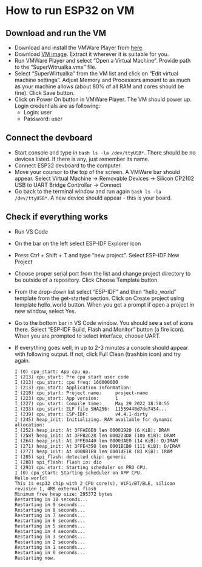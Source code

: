 # How to run ESP32 on VM


## Download and run the VM

   * Download and install the VMWare Player from [here](https://customerconnect.vmware.com/en/downloads/details?downloadGroup=WKST-PLAYER-1623-NEW&productId=1039&rPId=85399).
   * Download [VM image](https://drive.google.com/file/d/1xOLU-tVGi6lpPW1X19SgKS9j1awppvm_/view?usp=sharing). Extract it wherever it is suitable for you.
   * Run VMWare Player and select “Open a Virtual Machine”. Provide path to the “SuperWitrualka.vmx” file.
   * Select “SuperWirtualka” from the VM list and click on “Edit virtual machine settings”. Adjust Memory and Processors amount to as much as your machine allows (about 80% of all RAM and cores should be fine). Click Save button.
   * Click on Power On button in VMWare Player. The VM should power up. Login credentials are as following:
      * Login: user
      * Password: user


## Connect the devboard

   * Start console and type in ```bash ls -la /dev/ttyUSB*```. There should be no devices listed. If there is any, just remember its name.
   * Connect ESP32 devboard to the computer.
   * Move your coursor to the top of the screen. A VMWare bar should appear. Select Virtual Machine → Removable Devices → Silicon CP2102 USB to UART Bridge Controller → Connect
   * Go back to the terminal window and run again ```bash ls -la /dev/ttyUSB*```. A new device should appear - this is your board.


## Check if everything works

   * Run VS Code
   * On the bar on the left select ESP-IDF Explorer icon
   * Press Ctrl + Shift + T and type “new project”. Select ESP-IDF:New Project
   * Choose proper serial port from the list and change project directory to be outside of a repository. Click Choose Template button.
   * From the drop-down list select “ESP-IDF” and then “hello_world” template from the get-started section. Click on Create project using template hello_world button. When you get a prompt if open a project in new window, select Yes.
   * Go to the bottom bar in VS Code window. You should see a set of icons there. Select “ESP-IDF Build, Flash and Monitor” button (a fire icon). When you are prompted to select interface, choose UART.
   * If everything goes well, in up to 2-3 minutes a console should appear with following output. If not, click Full Clean (trashbin icon) and try again.

      ```
      I (0) cpu_start: App cpu up.
      I (213) cpu_start: Pro cpu start user code
      I (213) cpu_start: cpu freq: 160000000
      I (213) cpu_start: Application information:
      I (218) cpu_start: Project name:     project-name
      I (223) cpu_start: App version:      1
      I (227) cpu_start: Compile time:     May 29 2022 18:50:55
      I (233) cpu_start: ELF file SHA256:  11559448d7de7454...
      I (239) cpu_start: ESP-IDF:          v4.4.1-dirty
      I (245) heap_init: Initializing. RAM available for dynamic allocation:
      I (252) heap_init: At 3FFAE6E0 len 00001920 (6 KiB): DRAM
      I (258) heap_init: At 3FFB2C28 len 0002D3D8 (180 KiB): DRAM
      I (264) heap_init: At 3FFE0440 len 00003AE0 (14 KiB): D/IRAM
      I (271) heap_init: At 3FFE4350 len 0001BCB0 (111 KiB): D/IRAM
      I (277) heap_init: At 4008B1E8 len 00014E18 (83 KiB): IRAM
      I (285) spi_flash: detected chip: generic
      I (288) spi_flash: flash io: dio
      I (293) cpu_start: Starting scheduler on PRO CPU.
      I (0) cpu_start: Starting scheduler on APP CPU.
      Hello world!
      This is esp32 chip with 2 CPU core(s), WiFi/BT/BLE, silicon revision 1, 4MB external flash
      Minimum free heap size: 295372 bytes
      Restarting in 10 seconds...
      Restarting in 9 seconds...
      Restarting in 8 seconds...
      Restarting in 7 seconds...
      Restarting in 6 seconds...
      Restarting in 5 seconds...
      Restarting in 4 seconds...
      Restarting in 3 seconds...
      Restarting in 2 seconds...
      Restarting in 1 seconds...
      Restarting in 0 seconds...
      Restarting now.
      ```
